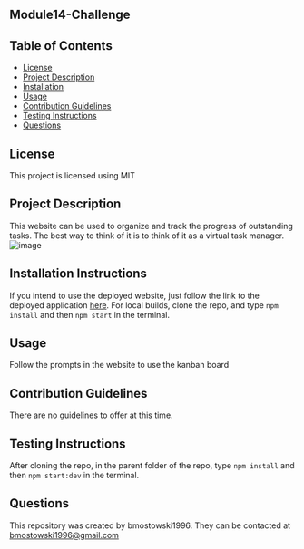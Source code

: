 ## Module14-Challenge

## Table of Contents 

- [License](#license)
- [Project Description](#Project-Description)
- [Installation](#Installation-Instructions)
- [Usage](#usage)
- [Contribution Guidelines](#contribution-guidelines)
- [Testing Instructions](#testing-instructions)
- [Questions](#questions)

## License 
This project is licensed using MIT

## Project Description 
This website can be used to organize and track the progress of outstanding tasks. The best way to think of it is to think of it as a virtual task manager. ![image](https://github.com/user-attachments/assets/3f436bab-db7b-4be7-8675-34b343770876)


## Installation Instructions 
If you intend to use the deployed website, just follow the link to the deployed application [here](https://kanban-auth-cbxo.onrender.com/). For local builds, clone the repo, and type `npm install` and then `npm start` in the terminal.

## Usage 
Follow the prompts in the website to use the kanban board

## Contribution Guidelines 
There are no guidelines to offer at this time.

## Testing Instructions 
After cloning the repo, in the parent folder of the repo, type `npm install` and then `npm start:dev` in the terminal.

## Questions 
This repository was created by bmostowski1996.
They can be contacted at bmostowski1996@gmail.com
